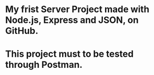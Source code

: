 # My frist Server Project made with Node.js, Express and JSON, on GitHub.
# This project must to be tested through Postman.
